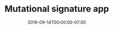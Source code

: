 ---
date: "2019-09-14T00:00:00-07:00"
external_link: "https://zhiyang.shinyapps.io/imutsig/"
image:
  caption: 
  focal_point: Smart
tags:
- R
- Data viz
- Shiny
title: Mutational signature app
---